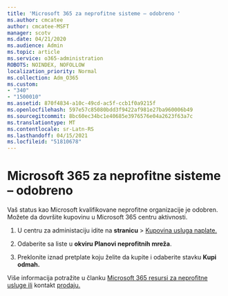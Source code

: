 ```yaml
---
title: 'Microsoft 365 za neprofitne sisteme – odobreno '
ms.author: cmcatee
author: cmcatee-MSFT
manager: scotv
ms.date: 04/21/2020
ms.audience: Admin
ms.topic: article
ms.service: o365-administration
ROBOTS: NOINDEX, NOFOLLOW
localization_priority: Normal
ms.collection: Adm_O365
ms.custom:
- "340"
- "1500010"
ms.assetid: 870f4834-a10c-49cd-ac5f-ccb1f0a9215f
ms.openlocfilehash: 597e57c85080bdd3f9422af981e27ba960006b49
ms.sourcegitcommit: 8bc60ec34bc1e40685e3976576e04a2623f63a7c
ms.translationtype: MT
ms.contentlocale: sr-Latn-RS
ms.lasthandoff: 04/15/2021
ms.locfileid: "51810678"
---
```

# <a name="microsoft-365-for-nonprofits---approved"></a>Microsoft 365 za neprofitne sisteme – odobreno

Vaš status kao Microsoft kvalifikovane neprofitne organizacije je odobren. Možete da dovršite kupovinu u Microsoft 365 centru aktivnosti.

1. U centru za administaciju idite na **stranicu** \> [Kupovina usluga naplate.](https://go.microsoft.com/fwlink/p/?linkid=868433)

2. Odaberite sa liste u **okviru Planovi neprofitnih mreža**.

3. Preklonite iznad pretplate koju želite da kupite i odaberite stavku **Kupi odmah.**

Više informacija potražite u članku [Microsoft 365 resursi za neprofitne usluge ili](https://www.microsoft.com/nonprofits/microsoft-365) kontakt [prodaju.](https://www.microsoft.com/nonprofits/contact-us)
